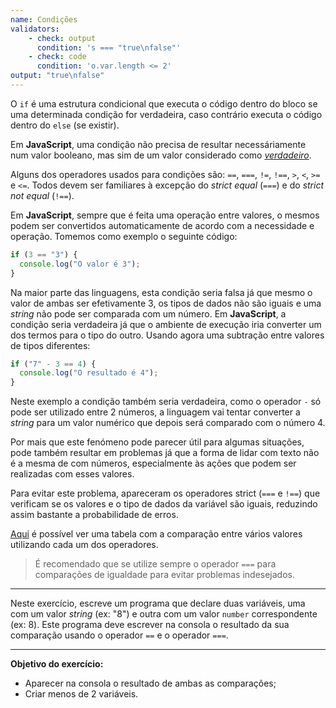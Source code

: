```yaml
---
name: Condições
validators:
    - check: output
      condition: 's === "true\nfalse"'
    - check: code
      condition: 'o.var.length <= 2'
output: "true\nfalse"
---
```


O `if` é uma estrutura condicional que executa o código dentro do bloco se uma determinada condição for verdadeira, caso contrário executa o código dentro do `else` (se existir).

Em **JavaScript**, uma condição não precisa de resultar necessáriamente num valor booleano, mas sim de um valor considerado como [*verdadeiro*](https://developer.mozilla.org/en-US/docs/Glossary/Truthy).

Alguns dos operadores usados para condições são: `==`, `===`, `!=`, `!==`, `>`, `<`, `>=` e `<=`. Todos devem ser familiares à excepção do *strict equal* (`===`) e do *strict not equal* (`!==`).

Em **JavaScript**, sempre que é feita uma operação entre valores, o mesmos podem ser convertidos automaticamente de acordo com a necessidade e operação. Tomemos como exemplo o seguinte código:

```js
if (3 == "3") {
  console.log("O valor é 3");
}
```

Na maior parte das linguagens, esta condição seria falsa já que mesmo o valor de ambas ser efetivamente 3, os tipos de dados não são iguais e uma *string* não pode ser comparada com um número. Em **JavaScript**, a condição seria verdadeira já que o ambiente de execução iria converter um dos termos para o tipo do outro. Usando agora uma subtração entre valores de tipos diferentes:

```js
if ("7" - 3 == 4) {
  console.log("O resultado é 4");
}
```

Neste exemplo a condição também seria verdadeira, como o operador `-` só pode ser utilizado entre 2 números, a linguagem vai tentar converter a *string* para um valor numérico que depois será comparado com o número 4.

Por mais que este fenómeno pode parecer útil para algumas situações, pode também resultar em problemas já que a forma de lidar com texto não é a mesma de com números, especialmente às ações que podem ser realizadas com esses valores.

Para evitar este problema, apareceram os operadores strict (`===` e `!==`) que verificam se os valores e o tipo de dados da variável são iguais, reduzindo assim bastante a probabilidade de erros.

[Aqui](https://dorey.github.io/JavaScript-Equality-Table/) é possível ver uma tabela com a comparação entre vários valores utilizando cada um dos operadores.

> É recomendado que se utilize sempre o operador `===` para comparações de igualdade para evitar problemas indesejados.

***

Neste exercício, escreve um programa que declare duas variáveis, uma com um valor *string* (ex: "8") e outra com um valor `number` correspondente (ex: 8). Este programa deve escrever na consola o resultado da sua comparação usando o operador `==` e o operador `===`.

***

**Objetivo do exercício:**
- Aparecer na consola o resultado de ambas as comparações;
- Criar menos de 2 variáveis.